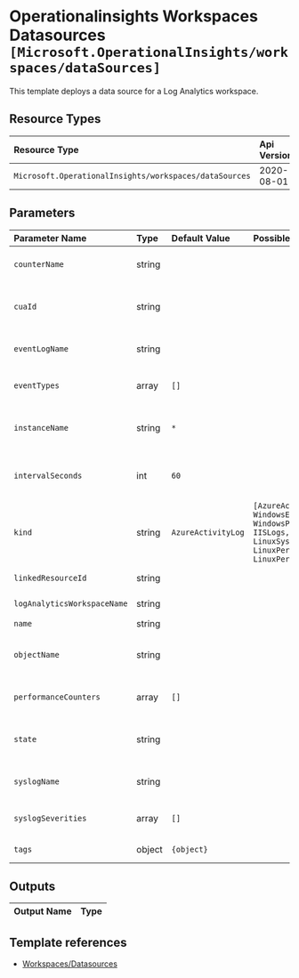 # Operationalinsights Workspaces Datasources `[Microsoft.OperationalInsights/workspaces/dataSources]`

This template deploys a data source for a Log Analytics workspace.

## Resource Types

| Resource Type | Api Version |
| :-- | :-- |
| `Microsoft.OperationalInsights/workspaces/dataSources` | 2020-08-01 |

## Parameters

| Parameter Name | Type | Default Value | Possible Values | Description |
| :-- | :-- | :-- | :-- | :-- |
| `counterName` | string |  |  | Optional. Counter name to configure when kind is WindowsPerformanceCounter. |
| `cuaId` | string |  |  | Optional. Customer Usage Attribution id (GUID). This GUID must be previously registered |
| `eventLogName` | string |  |  | Optional. Windows event log name to configure when kind is WindowsEvent. |
| `eventTypes` | array | `[]` |  | Optional. Windows event types to configure when kind is WindowsEvent. |
| `instanceName` | string | `*` |  | Optional. Name of the instance to configure when kind is WindowsPerformanceCounter or LinuxPerformanceObject. |
| `intervalSeconds` | int | `60` |  | Optional. Interval in seconds to configure when kind is WindowsPerformanceCounter or LinuxPerformanceObject. |
| `kind` | string | `AzureActivityLog` | `[AzureActivityLog, WindowsEvent, WindowsPerformanceCounter, IISLogs, LinuxSyslog, LinuxSyslogCollection, LinuxPerformanceObject, LinuxPerformanceCollection]` | Required. The kind of the DataSource. |
| `linkedResourceId` | string |  |  | Optional. Id of the resource to be linked. |
| `logAnalyticsWorkspaceName` | string |  |  | Required. Name of the Log Analytics workspace |
| `name` | string |  |  | Required. Name of the solution |
| `objectName` | string |  |  | Optional. Name of the object to configure when kind is WindowsPerformanceCounter or LinuxPerformanceObject. |
| `performanceCounters` | array | `[]` |  | Optional. List of counters to configure when the kind is LinuxPerformanceObject. |
| `state` | string |  |  | Optional. State to configure when kind is IISLogs or LinuxSyslogCollection or LinuxPerformanceCollection. |
| `syslogName` | string |  |  | Optional. System log to configure when kind is LinuxSyslog. |
| `syslogSeverities` | array | `[]` |  | Optional. Severities to configure when kind is LinuxSyslog. |
| `tags` | object | `{object}` |  | Optional. Tags to configure in the resource. |

## Outputs

| Output Name | Type |
| :-- | :-- |

## Template references

- [Workspaces/Datasources](https://docs.microsoft.com/en-us/azure/templates/Microsoft.OperationalInsights/2020-08-01/workspaces/dataSources)
